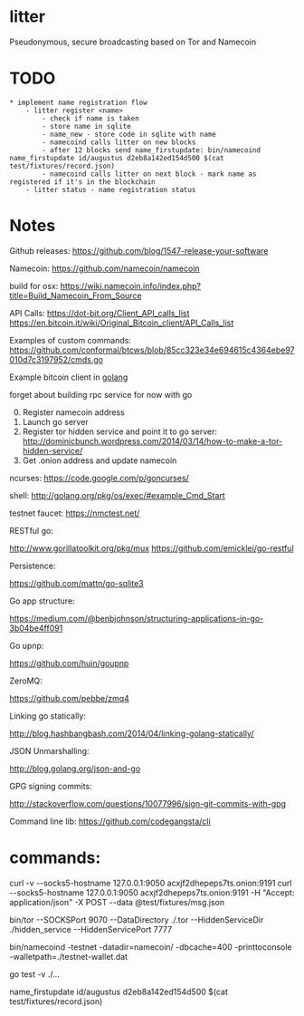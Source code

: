 litter
=======

Pseudonymous, secure broadcasting based on Tor and Namecoin

# TODO
	* implement name registration flow
		- litter register <name>
			- check if name is taken
			- store name in sqlite
			- name_new - store code in sqlite with name
			- namecoind calls litter on new blocks
			- after 12 blocks send name_firstupdate: bin/namecoind name_firstupdate id/augustus d2eb8a142ed154d500 $(cat test/fixtures/record.json)
			- namecoind calls litter on next block - mark name as registered if it's in the blockchain
		- litter status - name registration status
			
# Notes

Github releases: https://github.com/blog/1547-release-your-software

Namecoin: https://github.com/namecoin/namecoin

build for osx: https://wiki.namecoin.info/index.php?title=Build_Namecoin_From_Source

API Calls:
https://dot-bit.org/Client_API_calls_list
https://en.bitcoin.it/wiki/Original_Bitcoin_client/API_Calls_list

Examples of custom commands:
https://github.com/conformal/btcws/blob/85cc323e34e694615c4364ebe97010d7c3197952/cmds.go

Example bitcoin client in [golang](https://en.bitcoin.it/wiki/API_reference_%28JSON-RPC%29)


forget about building rpc service for now with go

0.  Register namecoin address
1.  Launch go server
2.  Register tor hidden service and point it to go server: http://dominicbunch.wordpress.com/2014/03/14/how-to-make-a-tor-hidden-service/
3.  Get .onion address and update namecoin

ncurses: https://code.google.com/p/goncurses/

shell: http://golang.org/pkg/os/exec/#example_Cmd_Start

testnet faucet: https://nmctest.net/

RESTful go:

http://www.gorillatoolkit.org/pkg/mux
https://github.com/emicklei/go-restful

Persistence:

https://github.com/mattn/go-sqlite3

Go app structure:

https://medium.com/@benbjohnson/structuring-applications-in-go-3b04be4ff091

Go upnp:

https://github.com/huin/goupnp

ZeroMQ:

https://github.com/pebbe/zmq4

Linking go statically:

http://blog.hashbangbash.com/2014/04/linking-golang-statically/

JSON Unmarshalling:

http://blog.golang.org/json-and-go

GPG signing commits:

http://stackoverflow.com/questions/10077996/sign-git-commits-with-gpg

Command line lib:
https://github.com/codegangsta/cli

# commands:

curl -v --socks5-hostname 127.0.0.1:9050 acxjf2dhepeps7ts.onion:9191
curl --socks5-hostname 127.0.0.1:9050 acxjf2dhepeps7ts.onion:9191 -H "Accept: application/json" -X POST --data @test/fixtures/msg.json

bin/tor --SOCKSPort 9070 --DataDirectory ./.tor --HiddenServiceDir ./hidden_service --HiddenServicePort 7777

bin/namecoind -testnet -datadir=namecoin/ -dbcache=400 -printtoconsole -walletpath=./testnet-wallet.dat

go test -v ./...

name_firstupdate id/augustus d2eb8a142ed154d500 $(cat test/fixtures/record.json)
